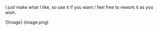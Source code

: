 I just make what I like, so use it if you want / feel free to rework it as you wish.

![Image] (image.png)

